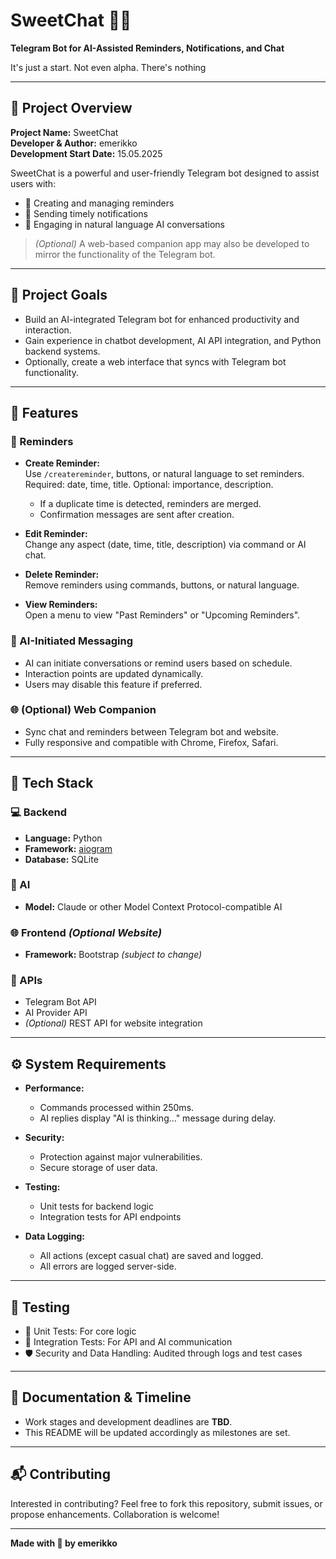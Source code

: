 # SweetChat 🤖💬

**Telegram Bot for AI-Assisted Reminders, Notifications, and Chat**

It's just a start. Not even alpha. There's nothing

---

## 📌 Project Overview

**Project Name:** SweetChat  
**Developer & Author:** emerikko  
**Development Start Date:** 15.05.2025  

SweetChat is a powerful and user-friendly Telegram bot designed to assist users with:

- 📅 Creating and managing reminders
- 🔔 Sending timely notifications
- 🧠 Engaging in natural language AI conversations

> *(Optional)* A web-based companion app may also be developed to mirror the functionality of the Telegram bot.

---

## 🎯 Project Goals

- Build an AI-integrated Telegram bot for enhanced productivity and interaction.
- Gain experience in chatbot development, AI API integration, and Python backend systems.
- Optionally, create a web interface that syncs with Telegram bot functionality.

---

## 🚀 Features

### 📝 Reminders

- **Create Reminder:**  
  Use `/createreminder`, buttons, or natural language to set reminders. Required: date, time, title. Optional: importance, description.
  - If a duplicate time is detected, reminders are merged.
  - Confirmation messages are sent after creation.

- **Edit Reminder:**  
  Change any aspect (date, time, title, description) via command or AI chat.

- **Delete Reminder:**  
  Remove reminders using commands, buttons, or natural language.

- **View Reminders:**  
  Open a menu to view "Past Reminders" or "Upcoming Reminders".

### 🤖 AI-Initiated Messaging

- AI can initiate conversations or remind users based on schedule.
- Interaction points are updated dynamically.
- Users may disable this feature if preferred.

### 🌐 (Optional) Web Companion

- Sync chat and reminders between Telegram bot and website.
- Fully responsive and compatible with Chrome, Firefox, Safari.

---

## 🧩 Tech Stack

### 💻 Backend
- **Language:** Python
- **Framework:** [aiogram](https://docs.aiogram.dev/)
- **Database:** SQLite

### 🧠 AI
- **Model:** Claude or other Model Context Protocol-compatible AI

### 🌐 Frontend *(Optional Website)*
- **Framework:** Bootstrap *(subject to change)*

### 📡 APIs
- Telegram Bot API
- AI Provider API
- *(Optional)* REST API for website integration

---

## ⚙️ System Requirements

- **Performance:**  
  - Commands processed within 250ms.  
  - AI replies display "AI is thinking..." message during delay.

- **Security:**  
  - Protection against major vulnerabilities.  
  - Secure storage of user data.

- **Testing:**  
  - Unit tests for backend logic  
  - Integration tests for API endpoints

- **Data Logging:**  
  - All actions (except casual chat) are saved and logged.  
  - All errors are logged server-side.

---

## 🧪 Testing

- 🧩 Unit Tests: For core logic
- 🔄 Integration Tests: For API and AI communication
- 🛡️ Security and Data Handling: Audited through logs and test cases

---

## 📄 Documentation & Timeline

- Work stages and development deadlines are **TBD**.
- This README will be updated accordingly as milestones are set.

---

## 📬 Contributing

Interested in contributing? Feel free to fork this repository, submit issues, or propose enhancements. Collaboration is welcome!

---

**Made with 💙 by emerikko**
